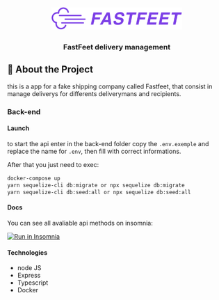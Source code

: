 <h1 align="center">
  <img alt="Fastfeet" title="Fastfeet" src=".github/logo.png" width="300px" />
</h1>

<h3 align="center">
   FastFeet delivery management
</h3>

## :rocket: About the Project

this is a app for a fake shipping company called Fastfeet, that consist in manage deliverys for differents deliverymans and recipients.

### Back-end

#### Launch

to start the api enter in the back-end folder copy the `.env.exemple` and replace the name for `.env`, then fill with correct informations.

After that you just need to exec:

```
docker-compose up
yarn sequelize-cli db:migrate or npx sequelize db:migrate
yarn sequelize-cli db:seed:all or npx sequelize db:seed:all
```

#### Docs

You can see all avaliable api methods on insomnia:

<a href="https://insomnia.rest/run/?label=Fastfeet-api&uri=https%3A%2F%2Fraw.githubusercontent.com%2Feduardo-baptista%2Ffastfeet%2Fmaster%2FInsomnia_data.json" target="_blank"><img src="https://insomnia.rest/images/run.svg" alt="Run in Insomnia"></a>

#### Technologies

- node JS
- Express
- Typescript
- Docker
